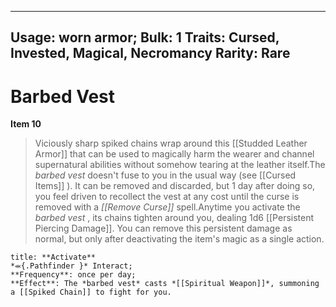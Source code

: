
---
Usage: worn armor;
Bulk: 1
Traits: Cursed, Invested, Magical, Necromancy
Rarity: Rare
---

# Barbed Vest

**Item 10**

> Viciously sharp spiked chains wrap around this [[Studded Leather Armor]] that can be used to magically harm the wearer and channel supernatural abilities without somehow tearing at the leather itself.The *barbed vest* doesn't fuse to you in the usual way (see [[Cursed Items]] ). It can be removed and discarded, but 1 day after doing so, you feel driven to recollect the vest at any cost until the curse is removed with a *[[Remove Curse]]* spell.Anytime you activate the *barbed vest* , its chains tighten around you, dealing 1d6 [[Persistent Piercing Damage]]. You can remove this persistent damage as normal, but only after deactivating the item's magic as a single action.

```ad-embed-ability
title: **Activate**
*⬺{.Pathfinder }* Interact; 
**Frequency**: once per day;
**Effect**: The *barbed vest* casts *[[Spiritual Weapon]]*, summoning a [[Spiked Chain]] to fight for you.

```
